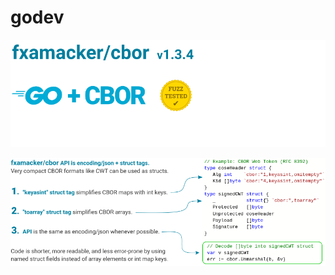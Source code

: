 # godev

[![CBOR Library in Go/Golang](https://github.com/fxamacker/images/raw/master/cbor/cbor_slides.gif)](https://github.com/fxamacker/cbor/releases)

![CBOR API](https://github.com/fxamacker/images/raw/master/cbor/cbor_easy_api.png)


